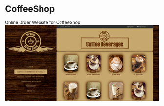 # CoffeeShop
Online Order Website for CoffeeShop
![alt tag](https://raw.githubusercontent.com/alexis1117/CoffeeShop/master/screenshots/main_coffee.png)

